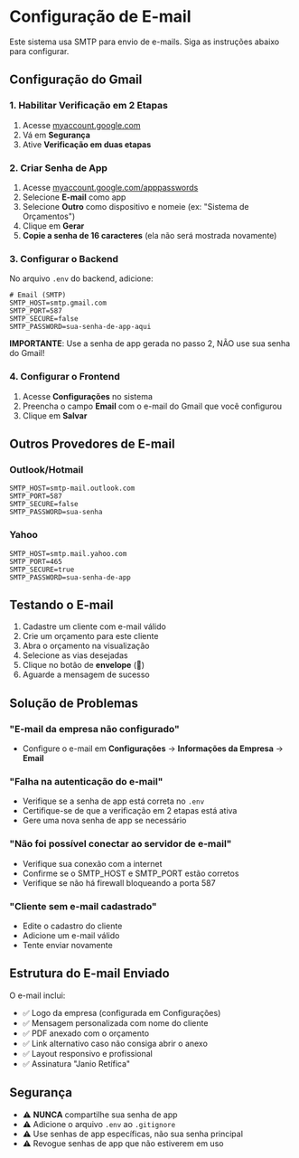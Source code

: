 # Configuração de E-mail

Este sistema usa SMTP para envio de e-mails. Siga as instruções abaixo para configurar.

## Configuração do Gmail

### 1. Habilitar Verificação em 2 Etapas

1. Acesse [myaccount.google.com](https://myaccount.google.com)
2. Vá em **Segurança**
3. Ative **Verificação em duas etapas**

### 2. Criar Senha de App

1. Acesse [myaccount.google.com/apppasswords](https://myaccount.google.com/apppasswords)
2. Selecione **E-mail** como app
3. Selecione **Outro** como dispositivo e nomeie (ex: "Sistema de Orçamentos")
4. Clique em **Gerar**
5. **Copie a senha de 16 caracteres** (ela não será mostrada novamente)

### 3. Configurar o Backend

No arquivo `.env` do backend, adicione:

```env
# Email (SMTP)
SMTP_HOST=smtp.gmail.com
SMTP_PORT=587
SMTP_SECURE=false
SMTP_PASSWORD=sua-senha-de-app-aqui
```

**IMPORTANTE**: Use a senha de app gerada no passo 2, NÃO use sua senha do Gmail!

### 4. Configurar o Frontend

1. Acesse **Configurações** no sistema
2. Preencha o campo **Email** com o e-mail do Gmail que você configurou
3. Clique em **Salvar**

## Outros Provedores de E-mail

### Outlook/Hotmail

```env
SMTP_HOST=smtp-mail.outlook.com
SMTP_PORT=587
SMTP_SECURE=false
SMTP_PASSWORD=sua-senha
```

### Yahoo

```env
SMTP_HOST=smtp.mail.yahoo.com
SMTP_PORT=465
SMTP_SECURE=true
SMTP_PASSWORD=sua-senha-de-app
```

## Testando o E-mail

1. Cadastre um cliente com e-mail válido
2. Crie um orçamento para este cliente
3. Abra o orçamento na visualização
4. Selecione as vias desejadas
5. Clique no botão de **envelope** (📧)
6. Aguarde a mensagem de sucesso

## Solução de Problemas

### "E-mail da empresa não configurado"
- Configure o e-mail em **Configurações** → **Informações da Empresa** → **Email**

### "Falha na autenticação do e-mail"
- Verifique se a senha de app está correta no `.env`
- Certifique-se de que a verificação em 2 etapas está ativa
- Gere uma nova senha de app se necessário

### "Não foi possível conectar ao servidor de e-mail"
- Verifique sua conexão com a internet
- Confirme se o SMTP_HOST e SMTP_PORT estão corretos
- Verifique se não há firewall bloqueando a porta 587

### "Cliente sem e-mail cadastrado"
- Edite o cadastro do cliente
- Adicione um e-mail válido
- Tente enviar novamente

## Estrutura do E-mail Enviado

O e-mail inclui:
- ✅ Logo da empresa (configurada em Configurações)
- ✅ Mensagem personalizada com nome do cliente
- ✅ PDF anexado com o orçamento
- ✅ Link alternativo caso não consiga abrir o anexo
- ✅ Layout responsivo e profissional
- ✅ Assinatura "Janio Retífica"

## Segurança

- ⚠️ **NUNCA** compartilhe sua senha de app
- ⚠️ Adicione o arquivo `.env` ao `.gitignore`
- ⚠️ Use senhas de app específicas, não sua senha principal
- ⚠️ Revogue senhas de app que não estiverem em uso
